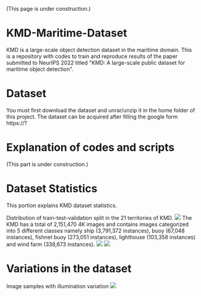 (This page is under construction.)

# KMD-Maritime-Dataset
KMD is a large-scale object detection dataset in the maritime domain. This is a repository with codes to train and reproduce results of the paper submitted to NeurIPS 2022 titled "KMD: A large-scale public dataset for maritime object detection". 

# Dataset
You must first download the dataset and unrar/unzip it in the home folder of this project. The dataset can be acquired after filling the google form https://?

# Explanation of codes and scripts
(This part is under construction.)

# Dataset Statistics
This portion explains KMD dataset statistics.

Distribution of train-test-validation split in the 21 territories of KMD. <img src= "https://github.com/kmdMaritimeDataset/KMD-Maritime-Dataset/blob/main/Fig19.png">
The KMD has a total of 2,151,470 4K images and contains images categorized into 5 different
classes namely ship (3,791,372 instances), buoy (67,048 instances), fishnet buoy (273,051 instances), 
lighthouse (103,358 instances) and wind farm (338,673 instances). <img src= "https://github.com/kmdMaritimeDataset/KMD-Maritime-Dataset/blob/main/Fig4-1.png"> <img src= "https://github.com/kmdMaritimeDataset/KMD-Maritime-Dataset/blob/main/Fig4-2.png">

# Variations in the dataset
Image samples with illumination variation <img src= "https://github.com/kmdMaritimeDataset/KMD-Maritime-Dataset/blob/main/Fig11.png">
